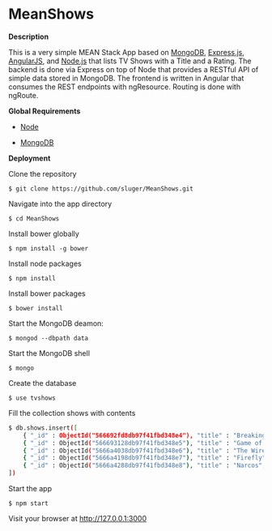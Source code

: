 # MeanShows
**Description**

This is a very simple MEAN Stack App based on [MongoDB](https://www.mongodb.com/), [Express.js](http://expressjs.com/), [AngularJS](https://angularjs.org/), and [Node.js](https://nodejs.org/) that lists TV Shows with a Title and a Rating. The backend is done via Express on top of Node that provides a RESTful API of simple data stored in MongoDB. The frontend is written in Angular that consumes the REST endpoints with ngResource. Routing is done with ngRoute.

**Global Requirements**

* [Node](https://nodejs.org/)

* [MongoDB](https://www.mongodb.com/)

**Deployment**

Clone the repository

	$ git clone https://github.com/sluger/MeanShows.git
    
Navigate into the app directory
    
    $ cd MeanShows

Install bower globally

    $ npm install -g bower

Install node packages

    $ npm install
    
Install bower packages

    $ bower install
    
Start the MongoDB deamon: 

	$ mongod --dbpath data
        
Start the MongoDB shell

	$ mongo
    
Create the database

	$ use tvshows

    
Fill the collection shows with contents
 
```bash
$ db.shows.insert([
	{ "_id" : ObjectId("566692fd8db97f41fbd348e4"), "title" : "Breaking Bad", "rated" : "9.5" },
    { "_id" : ObjectId("566693128db97f41fbd348e5"), "title" : "Game of Thrones", "rated" : "9.5" },
    { "_id" : ObjectId("5666a4038db97f41fbd348e6"), "title" : "The Wire", "rated" : "9.3" },
    { "_id" : ObjectId("5666a4198db97f41fbd348e7"), "title" : "Firefly", "rated" : "9.1" },
    { "_id" : ObjectId("5666a4288db97f41fbd348e8"), "title" : "Narcos", "rated" : "9.0" }
])
```

Start the app
    
    $ npm start
    
Visit your browser at <http://127.0.0.1:3000>
